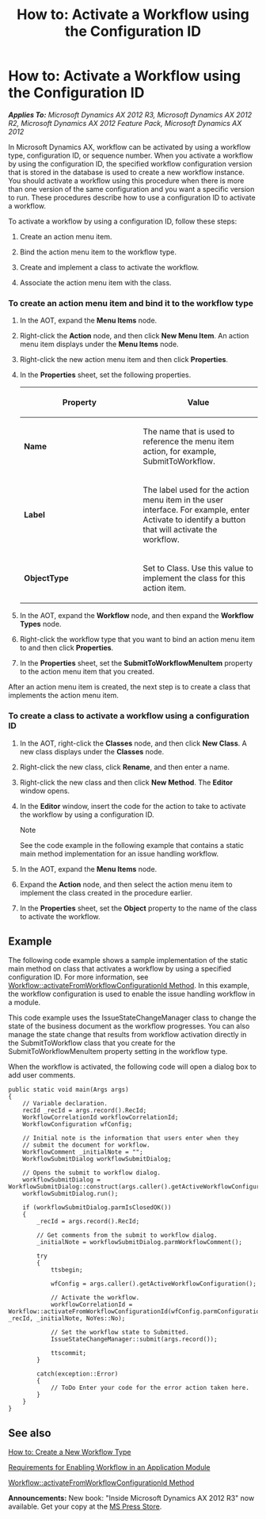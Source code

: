 ﻿---
title: 'How to: Activate a Workflow using the Configuration ID'
TOCTitle: 'How to: Activate a Workflow using the Configuration ID'
ms:assetid: 59279568-0cfd-4b80-ae0b-c041ece518df
ms:mtpsurl: https://msdn.microsoft.com/en-us/library/Cc554429(v=AX.60)
ms:contentKeyID: 35244341
ms.date: 05/18/2015
mtps_version: v=AX.60
---

# How to: Activate a Workflow using the Configuration ID 


_**Applies To:** Microsoft Dynamics AX 2012 R3, Microsoft Dynamics AX 2012 R2, Microsoft Dynamics AX 2012 Feature Pack, Microsoft Dynamics AX 2012_

In Microsoft Dynamics AX, workflow can be activated by using a workflow type, configuration ID, or sequence number. When you activate a workflow by using the configuration ID, the specified workflow configuration version that is stored in the database is used to create a new workflow instance. You should activate a workflow using this procedure when there is more than one version of the same configuration and you want a specific version to run. These procedures describe how to use a configuration ID to activate a workflow.

To activate a workflow by using a configuration ID, follow these steps:

1.  Create an action menu item.

2.  Bind the action menu item to the workflow type.

3.  Create and implement a class to activate the workflow.

4.  Associate the action menu item with the class.

### To create an action menu item and bind it to the workflow type

1.  In the AOT, expand the **Menu Items** node.

2.  Right-click the **Action** node, and then click **New Menu Item**. An action menu item displays under the **Menu Items** node.

3.  Right-click the new action menu item and then click **Properties**.

4.  In the **Properties** sheet, set the following properties.
    
    <table>
    <colgroup>
    <col style="width: 50%" />
    <col style="width: 50%" />
    </colgroup>
    <thead>
    <tr class="header">
    <th><p>Property</p></th>
    <th><p>Value</p></th>
    </tr>
    </thead>
    <tbody>
    <tr class="odd">
    <td><p><strong>Name</strong></p></td>
    <td><p>The name that is used to reference the menu item action, for example, SubmitToWorkflow.</p></td>
    </tr>
    <tr class="even">
    <td><p><strong>Label</strong></p></td>
    <td><p>The label used for the action menu item in the user interface. For example, enter Activate to identify a button that will activate the workflow.</p></td>
    </tr>
    <tr class="odd">
    <td><p><strong>ObjectType</strong></p></td>
    <td><p>Set to Class. Use this value to implement the class for this action item.</p></td>
    </tr>
    </tbody>
    </table>


5.  In the AOT, expand the **Workflow** node, and then expand the **Workflow Types** node.

6.  Right-click the workflow type that you want to bind an action menu item to and then click **Properties**.

7.  In the **Properties** sheet, set the **SubmitToWorkflowMenuItem** property to the action menu item that you created.

After an action menu item is created, the next step is to create a class that implements the action menu item.

### To create a class to activate a workflow using a configuration ID

1.  In the AOT, right-click the **Classes** node, and then click **New Class**. A new class displays under the **Classes** node.

2.  Right-click the new class, click **Rename**, and then enter a name.

3.  Right-click the new class and then click **New Method**. The **Editor** window opens.

4.  In the **Editor** window, insert the code for the action to take to activate the workflow by using a configuration ID.
    

    > [!NOTE]
    > <P>See the code example in the following example that contains a static main method implementation for an issue handling workflow.</P>



5.  In the AOT, expand the **Menu Items** node.

6.  Expand the **Action** node, and then select the action menu item to implement the class created in the procedure earlier.

7.  In the **Properties** sheet, set the **Object** property to the name of the class to activate the workflow.

## Example

The following code example shows a sample implementation of the static main method on class that activates a workflow by using a specified configuration ID. For more information, see [Workflow::activateFromWorkflowConfigurationId Method](https://msdn.microsoft.com/en-us/library/gg812414\(v=ax.60\)). In this example, the workflow configuration is used to enable the issue handling workflow in a module.

This code example uses the IssueStateChangeManager class to change the state of the business document as the workflow progresses. You can also manage the state change that results from workflow activation directly in the SubmitToWorkflow class that you create for the SubmitToWorkflowMenuItem property setting in the workflow type.

When the workflow is activated, the following code will open a dialog box to add user comments.

    public static void main(Args args)
    {
        // Variable declaration.
        recId _recId = args.record().RecId;
        WorkflowCorrelationId workflowCorrelationId;
        WorkflowConfiguration wfConfig;
    
        // Initial note is the information that users enter when they
        // submit the document for workflow.
        WorkflowComment _initialNote = "";
        WorkflowSubmitDialog workflowSubmitDialog;
     
        // Opens the submit to workflow dialog.
        workflowSubmitDialog = WorkflowSubmitDialog::construct(args.caller().getActiveWorkflowConfiguration());
        workflowSubmitDialog.run();
     
        if (workflowSubmitDialog.parmIsClosedOK())
        {
            _recId = args.record().RecId;
             
            // Get comments from the submit to workflow dialog.
            _initialNote = workflowSubmitDialog.parmWorkflowComment();
     
            try
            {
                ttsbegin;
     
                wfConfig = args.caller().getActiveWorkflowConfiguration();
    
                // Activate the workflow.
                workflowCorrelationId = Workflow::activateFromWorkflowConfigurationId(wfConfig.parmConfigurationId(), _recId, _initialNote, NoYes::No);
    
                // Set the workflow state to Submitted.
                IssueStateChangeManager::submit(args.record());
     
                ttscommit;
            }
     
            catch(exception::Error)
            {
                // ToDo Enter your code for the error action taken here.
            }
        } 
    }

## See also

[How to: Create a New Workflow Type](how-to-create-a-new-workflow-type.md)

[Requirements for Enabling Workflow in an Application Module](requirements-for-enabling-workflow-in-an-application-module.md)

[Workflow::activateFromWorkflowConfigurationId Method](https://msdn.microsoft.com/en-us/library/gg812414\(v=ax.60\))

  
**Announcements:** New book: "Inside Microsoft Dynamics AX 2012 R3" now available. Get your copy at the [MS Press Store](https://www.microsoftpressstore.com/store/inside-microsoft-dynamics-ax-2012-r3-9780735685109).

